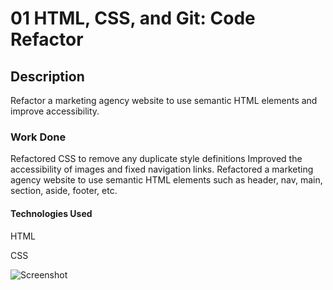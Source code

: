 # 01 HTML, CSS, and Git: Code Refactor

## Description

Refactor a marketing agency website to use semantic HTML elements and improve accessibility.

### Work Done

Refactored CSS to remove any duplicate style definitions
Improved the accessibility of images and fixed navigation links.
Refactored a marketing agency website to use semantic HTML elements such as header, nav, main, section, aside, footer, etc.

#### Technologies Used

HTML

CSS


![Screenshot](https://user-images.githubusercontent.com/72218203/198726307-3b5af5c0-1260-404e-8a33-e9005bc6c950.png)
